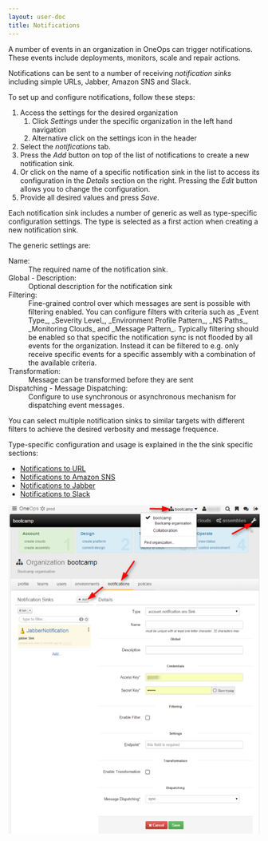 ```yaml
---
layout: user-doc
title: Notifications
---
```


A number of events in an organization in OneOps can trigger notifications. These events include deployments,
monitors, scale and repair actions.

Notifications can be sent to a number of receiving _notification sinks_ including simple URLs, Jabber, Amazon SNS
and Slack.

To set up and configure notifications, follow these steps:

1. Access the settings for the desired organization
   1. Click _Settings_ under the specific organization in the left hand navigation
   2. Alternative click on the settings icon in the header 
2. Select the _notifications_ tab.
3. Press the _Add_ button on top of the list of notifications to create a new notification sink.
4. Or click on the name of a specific notification sink in the list to access its configuration in the _Details_
section on the right. Pressing the _Edit_ button allows you to change the configuration.
5. Provide all desired values and press _Save_.

Each notification sink includes a number of generic as well as type-specific configuration settings.
The type is selected as a first action when creating a new notification sink. 

The generic settings are:

<dl>
<dt>Name:</dt>
<dd>The required name of the notification sink.</dd>

<dt>Global - Description:</dt>
<dd>Optional description for the notification sink</dd>

<dt>Filtering:</dt> <dd>Fine-grained control over which messages are sent is possible with filtering enabled. You
can configure filters with criteria such as _Event Type_, _Severity Level_, _Environment Profile Pattern_, _NS
Paths_, _Monitoring Clouds_ and _Message Pattern_. Typically filtering should be enabled so that specific the
notification sync is not flooded by all events for the organization. Instead it can be filtered to e.g. only
receive specific events for a specific assembly with a combination of the available criteria.</dd>

<dt>Transformation:</dt><dd>Message can be transformed before they are sent </dd> <dt>Dispatching - Message
Dispatching:</dt><dd>Configure to use synchronous or asynchronous mechanism for dispatching event messages.</dd>

</dl>

You can select multiple notification sinks to similar targets with different filters to achieve the desired
verbosity and message frequence.

Type-specific configuration and usage is explained in the the sink specific sections:

* [Notifications to URL](/user/account/notifications-to-url.html)
* [Notifications to Amazon SNS](/user/account/notifications-to-amazon-sns.html)
* [Notifications to Jabber](/user/account/notifications-to-jabber.html)
* [Notifications to Slack](/user/account/notifications-to-slack.html)

![SNS](/assets/docs/local/images/sns.png)

